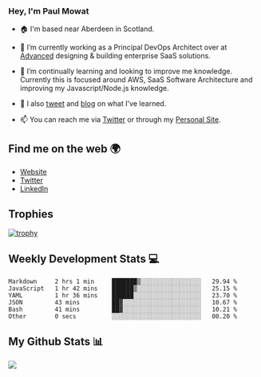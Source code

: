 ### Hey, I'm Paul Mowat

- 🏠 I'm based near Aberdeen in Scotland.
- 💼 I’m currently working as a Principal DevOps Architect over at [Advanced](https://www.oneadvanced.com/) designing & building enterprise SaaS solutions.
- 📖 I’m continually learning and looking to improve me knowledge. Currently this is focused around AWS, SaaS Software Architecture and improving my Javascript/Node.js knowledge.
- 📔 I also [tweet](https://twitter.com/paul_mowat) and [blog](https://www.paulmowat.co.uk/blog) on what I've learned.

- 📫 You can reach me via [Twitter](https://twitter.com/paul_mowat) or through my [Personal Site](https://www.paulmowat.co.uk).


## Find me on the web 🌍

- [Website](https://www.paulmowat.co.uk)
- [Twitter](https://twitter.com/paul_mowat)
- [LinkedIn](https://www.linkedin.com/in/paulmowat)

## Trophies

[![trophy](https://github-profile-trophy.vercel.app/?username=paulmowat)](https://github.com/ryo-ma/github-profile-trophy)

## Weekly Development Stats 💻

<!--START_SECTION:waka-->

```text
Markdown     2 hrs 1 min     ███████▒░░░░░░░░░░░░░░░░░   29.94 %
JavaScript   1 hr 42 mins    ██████▒░░░░░░░░░░░░░░░░░░   25.15 %
YAML         1 hr 36 mins    ██████░░░░░░░░░░░░░░░░░░░   23.70 %
JSON         43 mins         ██▓░░░░░░░░░░░░░░░░░░░░░░   10.67 %
Bash         41 mins         ██▓░░░░░░░░░░░░░░░░░░░░░░   10.21 %
Other        0 secs          ░░░░░░░░░░░░░░░░░░░░░░░░░   00.20 %
```

<!--END_SECTION:waka-->

## My Github Stats 📊

![](https://github-readme-stats.vercel.app/api?username=paulmowat&show_icons=true&count_private=true)
